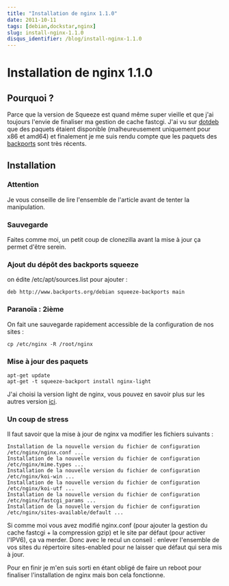 ```yaml
---
title: "Installation de nginx 1.1.0"
date: 2011-10-11
tags: [debian,dockstar,nginx]
slug: install-nginx-1.1.0
disqus_identifier: /blog/install-nginx-1.1.0
---
```

# Installation de nginx 1.1.0

## Pourquoi ?
Parce que la version de Squeeze est quand même super vieille et que j'ai toujours l'envie de finaliser ma gestion de cache fastcgi. J'ai vu sur [dotdeb](http://www.dotdeb.org/) que des paquets étaient disponible (malheureusement uniquement pour x86 et amd64) et finalement je me suis rendu compte que les paquets des [backports](http://backports-master.debian.org/) sont très récents.

## Installation

### Attention
Je vous conseille de lire l'ensemble de l'article avant de tenter la manipulation.

### Sauvegarde

Faites comme moi, un petit coup de clonezilla avant la mise à jour ça permet d'être serein.

### Ajout du dépôt des backports squeeze

on édite /etc/apt/sources.list pour ajouter :

```
deb http://www.backports.org/debian squeeze-backports main
```

### Paranoïa : 2ième

On fait une sauvegarde rapidement accessible de la configuration de nos sites :

```
cp /etc/nginx -R /root/nginx
```

### Mise à jour des paquets

```
apt-get update
apt-get -t squeeze-backport install nginx-light
```
J'ai choisi la version light de nginx, vous pouvez en savoir plus sur les autres version [ici](http://packages.debian.org/search?suite=squeeze-backports&searchon=names&keywords=nginx).

### Un coup de stress

Il faut savoir que la mise à jour de nginx va modifier les fichiers suivants :

```
Installation de la nouvelle version du fichier de configuration /etc/nginx/nginx.conf ...
Installation de la nouvelle version du fichier de configuration /etc/nginx/mime.types ...
Installation de la nouvelle version du fichier de configuration /etc/nginx/koi-win ...
Installation de la nouvelle version du fichier de configuration /etc/nginx/koi-utf ...
Installation de la nouvelle version du fichier de configuration /etc/nginx/fastcgi_params ...
Installation de la nouvelle version du fichier de configuration /etc/nginx/sites-available/default ...
```
Si comme moi vous avez modifié nginx.conf (pour ajouter la gestion du cache fastcgi + la compression gzip) et le site par défaut (pour activer l'IPV6), ça va merder. Donc avec le recul un conseil : enlever l'ensemble de vos sites du répertoire sites-enabled pour ne laisser que défaut qui sera mis à jour.

Pour en finir je m'en suis sorti en étant obligé de faire un reboot pour finaliser l'installation de nginx mais bon cela fonctionne.
